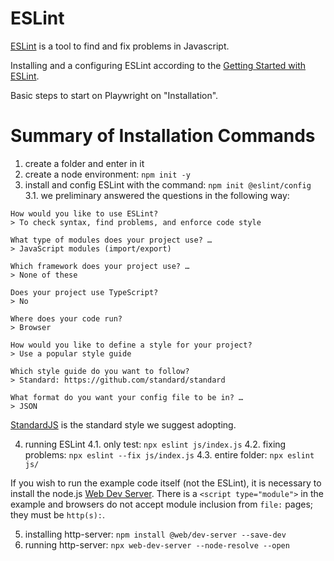 ESLint
======

[ESLint](https://eslint.org/) is a tool to find and fix problems in Javascript.

Installing and a configuring ESLint according to the [Getting Started with ESLint](https://eslint.org/docs/latest/use/getting-started).

Basic steps to start on Playwright on "Installation".

# Summary of Installation Commands

1. create a folder and enter in it
2. create a node environment: `npm init -y`
3. install and config ESLint with the command: `npm init @eslint/config`
  3.1. we preliminary answered the questions in the following way:

~~~
How would you like to use ESLint?
> To check syntax, find problems, and enforce code style

What type of modules does your project use? … 
> JavaScript modules (import/export)

Which framework does your project use? … 
> None of these

Does your project use TypeScript?
> No

Where does your code run?
> Browser

How would you like to define a style for your project?
> Use a popular style guide

Which style guide do you want to follow?
> Standard: https://github.com/standard/standard

What format do you want your config file to be in? … 
> JSON
~~~

[StandardJS](https://standardjs.com/) is the standard style we suggest adopting.

4. running ESLint
  4.1. only test: `npx eslint js/index.js`
  4.2. fixing problems: `npx eslint --fix js/index.js`
  4.3. entire folder: `npx eslint js/`

If you wish to run the example code itself (not the ESLint), it is necessary to install the node.js [Web Dev Server](https://modern-web.dev/docs/dev-server/overview/). There is a `<script type="module">` in the example and browsers do not accept module inclusion from `file:` pages; they must be `http(s):`.

5. installing http-server: `npm install @web/dev-server --save-dev`
6. running http-server: `npx web-dev-server --node-resolve --open`